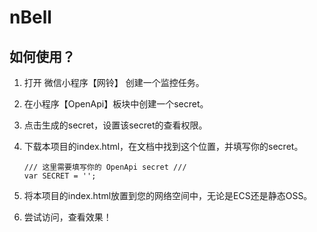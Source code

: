 # nBell

## 如何使用？

1. 打开 微信小程序【网铃】 创建一个监控任务。

2. 在小程序【OpenApi】板块中创建一个secret。

3. 点击生成的secret，设置该secret的查看权限。

4. 下载本项目的index.html，在文档中找到这个位置，并填写你的secret。

   ```
   /// 这里需要填写你的 OpenApi secret ///
   var SECRET = '';
   ```

5. 将本项目的index.html放置到您的网络空间中，无论是ECS还是静态OSS。

6. 尝试访问，查看效果！

